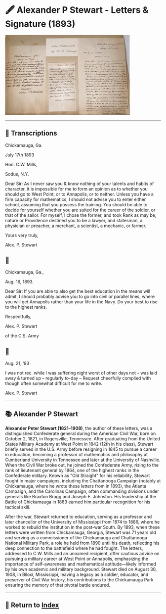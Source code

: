 # 🖋️ Alexander P Stewart - Letters & Signature (1893)

<img src="assets/Alex_P_Stewart_Letters.jpg" alt="Stewart Letter" style="max-width: 80%; height: auto;"/>

---

## 📜 Transcriptions

Chickamauga, Ga.

July 17th 1893

Hon. C.W. Mills,

Sodus, N.Y.

Dear Sir: As I never saw you & know nothing of your talents and habits of character, it is impossible for me to form an opinion as to whether you should go to West Point, or to Annapolis, or to neither. Unless you have a firm capacity for mathematics, I should not advise you to enter either school, assuming that you possess the training. You should be able to decide for yourself whether you are suited for the career of the soldier, or that of the sailor. For myself, I chose the former, and took Rank as may be, nature or Providence destined you to be a lawyer, and statesman, a physician or preacher, a merchant, a scientist, a mechanic, or farmer.

Yours very truly,

Alex. P. Stewart


## 📜

Chickamauga, Ga.,

Aug. 16, 1893.

Dear Sir: If you are able to also get the best education in the means will admit, I should probably advise you to go into civil or parallel lines, where you will get Annapolis rather than your life in the Navy. Do your best to rise to the highest ranks.

Respectfully,

Alex. P. Stewart

of the C.S. Army

## 📜

Aug. 21, ‘93

I was not rec. while I was suffering night worst of other days not – was laid away & turned up – regularly to-day – Request cheerfully complied with though often somewhat difficult for me to write.

Alex. P. Stewart




---

## 📚 Alexander P Stewart

**Alexander Peter Stewart (1821–1908)**, the author of these letters, was a distinguished Confederate general during the American Civil War, born on October 2, 1821, in Rogersville, Tennessee. After graduating from the United States Military Academy at West Point in 1842 (12th in his class), Stewart briefly served in the U.S. Army before resigning in 1845 to pursue a career in education, becoming a professor of mathematics and philosophy at Cumberland University in Tennessee and later at the University of Nashville. When the Civil War broke out, he joined the Confederate Army, rising to the rank of lieutenant general by 1864, one of the highest ranks in the Confederate military. Known as "Old Straight" for his reliability, Stewart fought in major campaigns, including the Chattanooga Campaign (notably at Chickamauga, where he wrote these letters from in 1893), the Atlanta Campaign, and the Carolinas Campaign, often commanding divisions under generals like Braxton Bragg and Joseph E. Johnston. His leadership at the Battle of Chickamauga in 1863 earned him particular recognition for his tactical skill.

After the war, Stewart returned to education, serving as a professor and later chancellor of the University of Mississippi from 1874 to 1886, where he worked to rebuild the institution in the post-war South. By 1893, when these letters were written from Chickamauga, Georgia, Stewart was 71 years old and serving as a commissioner of the Chickamauga and Chattanooga National Military Park, a role he held from 1890 until his death, reflecting his deep connection to the battlefield where he had fought. The letters, addressed to C.W. Mills and an unnamed recipient, offer cautious advice on pursuing a military career at West Point or Annapolis, emphasizing the importance of self-awareness and mathematical aptitude—likely informed by his own academic and military background. Stewart died on August 30, 1908, in Biloxi, Mississippi, leaving a legacy as a soldier, educator, and preserver of Civil War history, his contributions to the Chickamauga Park ensuring the memory of that pivotal battle endured.



---

## 🔗 Return to [Index](index.md)
